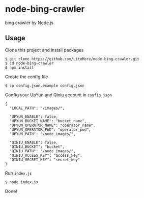 # node-bing-crawler

bing crawler by Node.js

## Usage

Clone this project and install packages

```
$ git clone https://github.com/LitoMore/node-bing-crawler.git
$ cd node-bing-crawler
$ npm install
```

Create the config file

```
$ cp config.json.example config.json
```

Config your UpYun and Qiniu account in `config.json`

```
{
  "LOCAL_PATH": "/images/",

  "UPYUN_ENABLE": false,
  "UPYUN_BUCKET_NAME": "bucket_name",
  "UPYUN_OPERATOR_NAME": "operator_name",
  "UPYUN_OPERATOR_PWD": "operator_pwd",
  "UPYUN_PATH": "/node_images/",

  "QINIU_ENABLE": false,
  "QINIU_BUCKET": "bucket",
  "QINIU_PATH": "/node_images/",
  "QINIU_ACCESS_KEY": "access_key",
  "QINIU_SECRET_KEY": "secret_key"
}
```

Run `index.js`

```
$ node index.js
```

Done!
